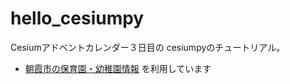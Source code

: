 # hello_cesiumpy
Cesiumアドベントカレンダー３日目の cesiumpyのチュートリアル。

- [朝霞市の保育園・幼稚園情報](https://opendata.pref.saitama.lg.jp/data/dataset/asakahoikuen/resource/e2d31889-b457-48aa-8c16-8c4befb29aa4) を利用しています
